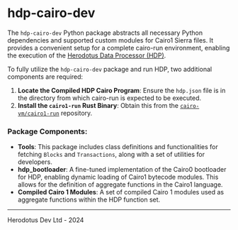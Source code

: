 # hdp-cairo-dev

The `hdp-cairo-dev` Python package abstracts all necessary Python dependencies and supported custom modules for Cairo1 Sierra files. It provides a convenient setup for a complete cairo-run environment, enabling the execution of the [Herodotus Data Processor (HDP)](https://docs.herodotus.dev/herodotus-docs/developers/herodotus-data-processor-hdp).

To fully utilize the `hdp-cairo-dev` package and run HDP, two additional components are required:

1. **Locate the Compiled HDP Cairo Program**: Ensure the `hdp.json` file is in the directory from which cairo-run is expected to be executed.
2. **Install the `cairo1-run` Rust Binary**: Obtain this from the [`cairo-vm/cairo1-run`](https://github.com/lambdaclass/cairo-vm/tree/main/cairo1-run) repository.

### Package Components:

- **Tools**: This package includes class definitions and functionalities for fetching `Blocks` and `Transactions`, along with a set of utilities for developers.
- **hdp_bootloader**: A fine-tuned implementation of the Cairo0 bootloader for HDP, enabling dynamic loading of Cairo1 bytecode modules. This allows for the definition of aggregate functions in the Cairo1 language.
- **Compiled Cairo 1 Modules**: A set of compiled Cairo 1 modules used as aggregate functions within the HDP function set.

---

Herodotus Dev Ltd - 2024